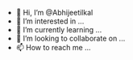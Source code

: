- 👋 Hi, I’m @Abhijeetilkal
- 👀 I’m interested in ...
- 🌱 I’m currently learning ...
- 💞️ I’m looking to collaborate on ...
- 📫 How to reach me ...

<!---
Abhijeetilkal/Abhijeetilkal is a ✨ special ✨ repository because its `README.md` (this file) appears on your GitHub profile.
You can click the Preview link to take a look at your changes.
--->
